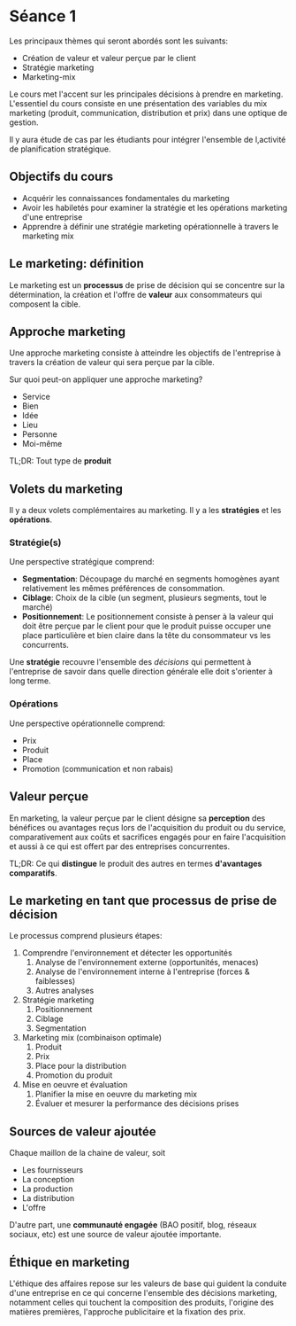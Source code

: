 # Séance 1

Les principaux thèmes qui seront abordés sont les suivants:

- Création de valeur et valeur perçue par le client
- Stratégie marketing
- Marketing-mix

Le cours met l'accent sur les principales décisions à prendre en marketing. L'essentiel du cours consiste en une présentation des variables du mix marketing (produit, communication, distribution et prix) dans une optique de gestion.

Il y aura étude de cas par les étudiants pour intégrer l'ensemble de l,activité de planification stratégique.

## Objectifs du cours

- Acquérir les connaissances fondamentales du marketing
- Avoir les habiletés pour examiner la stratégie et les opérations marketing d'une entreprise
- Apprendre à définir une stratégie marketing opérationnelle à travers le marketing mix

## Le marketing: définition

Le marketing est un **processus** de prise de décision qui se concentre sur la détermination, la création et l'offre de **valeur** aux consommateurs qui composent la cible.

## Approche marketing

Une approche marketing consiste à atteindre les objectifs de l'entreprise à travers la création de valeur qui sera perçue par la cible.

Sur quoi peut-on appliquer une approche marketing?

- Service
- Bien
- Idée
- Lieu
- Personne
- Moi-même

TL;DR: Tout type de **produit**

## Volets du marketing

Il y a deux volets complémentaires au marketing. Il y a les **stratégies** et les **opérations**.

### Stratégie(s)

Une perspective stratégique comprend:

- **Segmentation**: Découpage du marché en segments homogènes ayant relativement les mêmes préférences de consommation.
- **Ciblage**: Choix de la cible (un segment, plusieurs segments, tout le marché)
- **Positionnement**: Le positionnement consiste à penser à la valeur qui doit être perçue par le client pour que le produit puisse occuper une place particulière et bien claire dans la tête du consommateur vs les concurrents.

Une **stratégie** recouvre l'ensemble des *décisions* qui permettent à l'entreprise de savoir dans quelle direction générale elle doit s'orienter à long terme.

### Opérations

Une perspective opérationnelle comprend:

- Prix
- Produit
- Place
- Promotion (communication et non rabais)

## Valeur perçue

En marketing, la valeur perçue par le client désigne sa **perception** des bénéfices ou avantages reçus lors de l'acquisition du produit ou du service, comparativement aux coûts et sacrifices engagés pour en faire l'acquisition et aussi à ce qui est offert par des entreprises concurrentes.

TL;DR: Ce qui **distingue** le produit des autres en termes **d'avantages comparatifs**.

## Le marketing en tant que processus de prise de décision

Le processus comprend plusieurs étapes:

1. Comprendre l'environnement et détecter les opportunités
    1. Analyse de l'environnement externe (opportunités, menaces)
    1. Analyse de l'environnement interne à l'entreprise (forces & faiblesses)
    1. Autres analyses
1. Stratégie marketing
    1. Positionnement
    1. Ciblage
    1. Segmentation
1. Marketing mix (combinaison optimale)
    1. Produit
    1. Prix
    1. Place pour la distribution
    1. Promotion du produit
1. Mise en oeuvre et évaluation
    1. Planifier la mise en oeuvre du marketing mix
    1. Évaluer et mesurer la performance des décisions prises

## Sources de valeur ajoutée

Chaque maillon de la chaine de valeur, soit

- Les fournisseurs
- La conception
- La production
- La distribution
- L'offre

D'autre part, une **communauté engagée** (BAO positif, blog, réseaux sociaux, etc) est une source de valeur ajoutée importante.

## Éthique en marketing

L'éthique des affaires repose sur les valeurs de base qui guident la conduite d'une entreprise en ce qui concerne l'ensemble des décisions marketing, notamment celles qui touchent la composition des produits, l'origine des matières premières, l'approche publicitaire et la fixation des prix.
